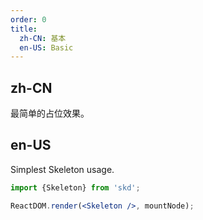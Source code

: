 ```yaml
---
order: 0
title:
  zh-CN: 基本
  en-US: Basic
---
```


## zh-CN

最简单的占位效果。

## en-US

Simplest Skeleton usage.

```jsx
import {Skeleton} from 'skd';

ReactDOM.render(<Skeleton />, mountNode);
```
